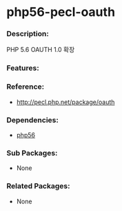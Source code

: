 # php56-pecl-oauth

### Description:
PHP 5.6 OAUTH 1.0 확장

### Features:


### Reference:
* http://pecl.php.net/package/oauth

### Dependencies:
* [php56](pkg-addon-php56.md)

### Sub Packages:
* None

### Related Packages:
* None